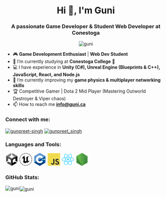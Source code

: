 <h1 align="center">Hi 👋, I'm Guni</h1>
<h3 align="center">A passionate Game Developer & Student Web Developer at Conestoga</h3>

<p align="center"> <img src="https://komarev.com/ghpvc/?username=CodeGuni&label=Profile%20views&color=0e75b6&style=flat" alt="guni" /> </p>

- 🎮 **Game Development Enthusiast** | **Web Dev Student**
- 🔭 I’m currently studying at **Conestoga College** 🏫
- 💻 I have experience in **Unity (C#), Unreal Engine (Blueprints & C++), JavaScript, React, and Node.js**
- 🌱 I’m currently improving my **game physics & multiplayer networking skills**
- 🏆 Competitive Gamer | Dota 2 Mid Player (Mastering Outworld Destroyer & Viper chaos)
- 📫 How to reach me **info@guni.ca**

<h3 align="left">Connect with me:</h3>
<p align="left">
<a href="https://linkedin.com/in/guni" target="blank"><img align="center" src="https://raw.githubusercontent.com/rahuldkjain/github-profile-readme-generator/master/src/images/icons/Social/linked-in-alt.svg" alt="gunpreet-singh" height="30" width="40" /></a>
<a href="https://instagram.com/guni_2519" target="blank"><img align="center" src="https://raw.githubusercontent.com/rahuldkjain/github-profile-readme-generator/master/src/images/icons/Social/instagram.svg" alt="gunpreet_singh" height="30" width="40" /></a>
</p>

<h3 align="left">Languages and Tools:</h3>
<p align="left">
  <a href="https://unity.com/" target="_blank" rel="noreferrer"> <img src="https://raw.githubusercontent.com/devicons/devicon/master/icons/unity/unity-original.svg" alt="unity" width="40" height="40"/></a>
  <a href="https://www.unrealengine.com/" target="_blank" rel="noreferrer"> <img src="https://raw.githubusercontent.com/devicons/devicon/master/icons/unrealengine/unrealengine-original.svg" alt="unrealengine" width="40" height="40"/></a>
  <a href="https://www.cplusplus.com/" target="_blank" rel="noreferrer"> <img src="https://raw.githubusercontent.com/devicons/devicon/master/icons/cplusplus/cplusplus-original.svg" alt="cplusplus" width="40" height="40"/></a>
  <a href="https://www.javascript.com/" target="_blank" rel="noreferrer"> <img src="https://raw.githubusercontent.com/devicons/devicon/master/icons/javascript/javascript-original.svg" alt="javascript" width="40" height="40"/></a>
  <a href="https://reactjs.org/" target="_blank" rel="noreferrer"> <img src="https://raw.githubusercontent.com/devicons/devicon/master/icons/react/react-original.svg" alt="react" width="40" height="40"/></a>
  <a href="https://nodejs.org/" target="_blank" rel="noreferrer"> <img src="https://raw.githubusercontent.com/devicons/devicon/master/icons/nodejs/nodejs-original.svg" alt="nodejs" width="40" height="40"/></a>
</p>

<h3 align="left">GitHub Stats:</h3>
<p><img align="left" src="https://github-readme-stats.vercel.app/api/top-langs?username=CodeGuni&show_icons=true&locale=en&layout=compact" alt="guni" /></p>
<p><img align="center" src="https://github-readme-stats.vercel.app/api?username=CodeGuni&show_icons=true&locale=en&count_private=true&include_all_commits=true&layout=compact" alt="guni" /></p>
